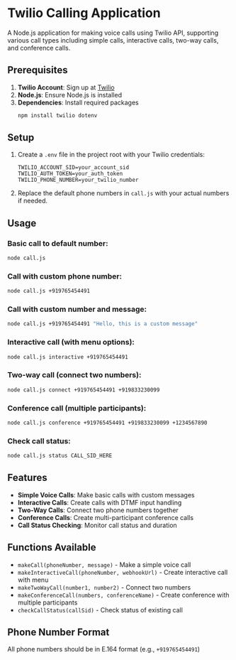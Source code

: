 # Twilio Calling Application

A Node.js application for making voice calls using Twilio API, supporting various call types including simple calls, interactive calls, two-way calls, and conference calls.

## Prerequisites

1. **Twilio Account**: Sign up at [Twilio](https://www.twilio.com)
2. **Node.js**: Ensure Node.js is installed
3. **Dependencies**: Install required packages
   ```bash
   npm install twilio dotenv
   ```

## Setup

1. Create a `.env` file in the project root with your Twilio credentials:
   ```
   TWILIO_ACCOUNT_SID=your_account_sid
   TWILIO_AUTH_TOKEN=your_auth_token
   TWILIO_PHONE_NUMBER=your_twilio_number
   ```

2. Replace the default phone numbers in `call.js` with your actual numbers if needed.

## Usage

### Basic call to default number:
```bash
node call.js
```

### Call with custom phone number:
```bash
node call.js +919765454491
```

### Call with custom number and message:
```bash
node call.js +919765454491 "Hello, this is a custom message"
```

### Interactive call (with menu options):
```bash
node call.js interactive +919765454491
```

### Two-way call (connect two numbers):
```bash
node call.js connect +919765454491 +919833230099
```

### Conference call (multiple participants):
```bash
node call.js conference +919765454491 +919833230099 +1234567890
```

### Check call status:
```bash
node call.js status CALL_SID_HERE
```

## Features

- **Simple Voice Calls**: Make basic calls with custom messages
- **Interactive Calls**: Create calls with DTMF input handling
- **Two-Way Calls**: Connect two phone numbers together
- **Conference Calls**: Create multi-participant conference calls
- **Call Status Checking**: Monitor call status and duration

## Functions Available

- `makeCall(phoneNumber, message)` - Make a simple voice call
- `makeInteractiveCall(phoneNumber, webhookUrl)` - Create interactive call with menu
- `makeTwoWayCall(number1, number2)` - Connect two numbers
- `makeConferenceCall(numbers, conferenceName)` - Create conference with multiple participants
- `checkCallStatus(callSid)` - Check status of existing call

## Phone Number Format

All phone numbers should be in E.164 format (e.g., `+919765454491`)